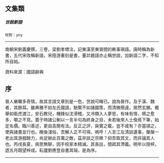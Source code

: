 

## 文集類

##### 世說新語
`校對：yny`

* * *

南朝宋劉義慶撰，三卷，梁劉孝標注，記東漢至東晉間的軼事瑣語。唐時稱為新書，五代宋改稱新語，宋陸游重刻是書，董弅題語亦止稱世說，加新語二字，不知所自始。

資料來源：國語辭典

## 序

晉人樂曠多奇情，故其言語文章別是一色，世說可睹已。說為晉作。及于漢、魏者，其餘耳。雖典雅不如左氏國語，馳騖不如諸國策，而清微簡遠，居然玄勝。概舉如衛虎渡江，安石教兒，機鋒似沈滑稽，又冷類入人夢思，有味有情，嚥之愈多，嚼之不見。蓋于時諸公剸以一言半句為終身之目，未若後來人士俛焉下筆，始定名價。臨川善述，更自高簡有法。反正之評，戾實之載，豈不或有？亦當頌之，使與諸書並行也。晚後淺俗，柰解人正不可得。嗚呼！人言江左清談遺事，槃槃一老出其游戲餘力，尚足辦此百萬之敵，茲非談之宗歟？抑吾取其文，而非論其人也。丙戌長夏，病思無聊，因手校家本精滅。其長註，間疏其滯義。明年以授梓，迺五月既望梓成。耘廬劉應登自書其端，是為序。

* * *

